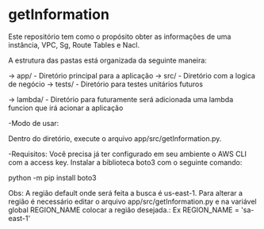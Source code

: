 # getInformation
Este repositório tem como o propósito obter as informações de uma instância, VPC, Sg, Route Tables e Nacl.

A estrutura das pastas está organizada da seguinte maneira:

-> app/             - Diretório principal para a aplicação 
    -> src/         - Diretório com a logica de negócio 
    -> tests/       - Diretório para testes unitários futuros

-> lambda/          - Diretório para futuramente será adicionada uma lambda funcion que irá acionar a aplicação

-Modo de usar:

Dentro do diretório, execute o arquivo app/src/getInformation.py.

-Requisitos:
Você precisa já ter configurado em seu ambiente o AWS CLI com a access key.
Instalar a biblioteca boto3 com o seguinte comando:

python -m pip install boto3

Obs:
A região default onde será feita a busca é us-east-1. Para alterar a região
é necessário editar o arquivo app/src/getInformation.py e na variável global
REGION_NAME colocar a região desejada.: Ex REGION_NAME = 'sa-east-1'